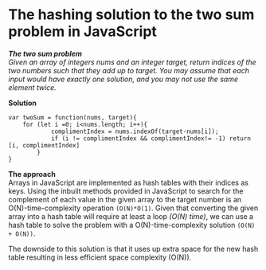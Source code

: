 # The hashing solution to the two sum problem in JavaScript
***The two sum problem***<br>
*Given an array of integers nums and an integer target, return indices of the two numbers such that they add up to target.
You may assume that each input would have exactly one solution, and you may not use the same element twice.*

**Solution**<br>
```
var twoSum = function(nums, target){
	for (let i =0; i<nums.length; i++){
      		complimentIndex = nums.indexOf(target-nums[i]);
      		if (i != complimentIndex && complimentIndex!= -1) return [i, complimentIndex]
    	}
}
```

**The approach**<br>
Arrays in JavaScript are implemented as hash tables with their indices as keys. Using the inbuilt methods provided in JavaScript
to search for the complement of each value in the given array to the target number is an O(N)-time-complexity operation `(O(N)*O(1)`. Given that converting
the given array into a hash table will require at least a loop *(O(N) time)*, we can use a hash table to solve the problem with a O(N)-time-complexity solution 
`(O(N) + O(N))`. 

The downside to this solution is that it uses up extra space for the new hash table resulting in less efficient space complexity (O(N)).
